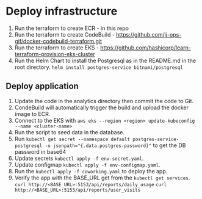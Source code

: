 # Deploy infrastructure
1. Run the terraform to create ECR - in this repo
2. Run the terraform to create CodeBuild - https://github.com/jj-ops-gif/docker-codebuild-terraform.git
3. Run the terraform to create EKS - https://github.com/hashicorp/learn-terraform-provision-eks-cluster
4. Run the Helm Chart to install the Postgresql as in the README.md in the root directory.
   `helm install postgres-service bitnami/postgresql` 

## Deploy application
1. Update the code in the analytics directory then commit the code to Git.
2. CondeBuild will automatically trigger the build and upload the docker image to ECR.
3. Connect to the EKS with `aws eks --region <region> update-kubeconfig --name <cluster-name>`
4. Run the script to seed data in the database.
5. Run `kubectl get secret --namespace default postgres-service-postgresql -o jsonpath="{.data.postgres-password}"` to get the DB password in base64
6. Update secrets `kubectl apply -f env-secret.yaml`.
7. Update configmap `kubectl apply -f env-configmap.yaml`.
8. Run the `kubectl apply -f coworking.yaml` to deploy the app.
9. Verify the app with the BASE_URL get from the `kubectl get services`.
    `curl http://<BASE_URL>:5153/api/reports/daily_usage`
    `curl http://<BASE_URL>:5153/api/reports/user_visits`